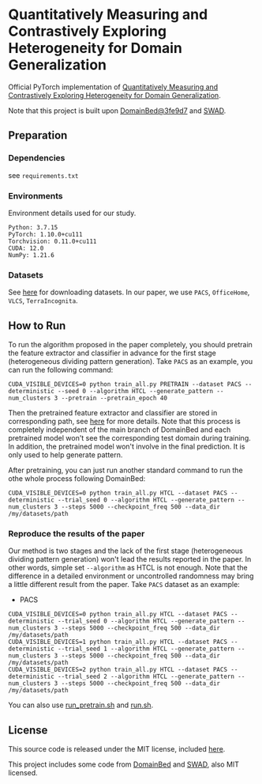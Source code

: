 # Quantitatively Measuring and Contrastively Exploring Heterogeneity for Domain Generalization

Official PyTorch implementation of [Quantitatively Measuring and Contrastively Exploring Heterogeneity for Domain Generalization](https://arxiv.org/abs/2305.15889).


Note that this project is built upon [DomainBed@3fe9d7](https://github.com/facebookresearch/DomainBed/tree/3fe9d7bb4bc14777a42b3a9be8dd887e709ec414) and [SWAD](https://github.com/khanrc/swad).


## Preparation

### Dependencies

see `requirements.txt`

### Environments

Environment details used for our study.

```
Python: 3.7.15
PyTorch: 1.10.0+cu111
Torchvision: 0.11.0+cu111
CUDA: 12.0
NumPy: 1.21.6
```

### Datasets

See [here](./domainbed/scripts/download.py) for downloading datasets. In our paper, we use `PACS`, `OfficeHome`, `VLCS`, `TerraIncognita`.

## How to Run
To run the algorithm proposed in the paper completely, you should pretrain the feature extractor and classifier in advance for the first stage (heterogeneous dividing pattern generation). Take `PACS` as an example, you can run the following command:

```
CUDA_VISIBLE_DEVICES=0 python train_all.py PRETRAIN --dataset PACS --deterministic --seed 0 --algorithm HTCL --generate_pattern --num_clusters 3 --pretrain --pretrain_epoch 40
```

Then the pretrained feature extractor and classifier are stored in corresponding path, see [here](./heterolize/feature_heterolizer.py) for more details. Note that this process is completely independent of the main branch of DomainBed and each pretrained model won't see the corresponding test domain during training. In addition, the pretrained model won't involve in the final prediction. It is only used to help generate pattern.

After pretraining, you can just run another standard command to run the othe whole process following DomainBed:

```
CUDA_VISIBLE_DEVICES=0 python train_all.py HTCL --dataset PACS --deterministic --trial_seed 0 --algorithm HTCL --generate_pattern --num_clusters 3 --steps 5000 --checkpoint_freq 500 --data_dir /my/datasets/path
```


### Reproduce the results of the paper

Our method is two stages and the lack of the first stage (heterogeneous dividing pattern generation) won't lead the results reported in the paper. In other words, simple set `--algorithm` as HTCL is not enough.
Note that the difference in a detailed environment or uncontrolled randomness may bring a little different result from the paper.
Take `PACS` dataset as an example:

- PACS

```
CUDA_VISIBLE_DEVICES=0 python train_all.py HTCL --dataset PACS --deterministic --trial_seed 0 --algorithm HTCL --generate_pattern --num_clusters 3 --steps 5000 --checkpoint_freq 500 --data_dir /my/datasets/path
CUDA_VISIBLE_DEVICES=1 python train_all.py HTCL --dataset PACS --deterministic --trial_seed 1 --algorithm HTCL --generate_pattern --num_clusters 3 --steps 5000 --checkpoint_freq 500 --data_dir /my/datasets/path
CUDA_VISIBLE_DEVICES=2 python train_all.py HTCL --dataset PACS --deterministic --trial_seed 2 --algorithm HTCL --generate_pattern --num_clusters 3 --steps 5000 --checkpoint_freq 500 --data_dir /my/datasets/path
```

You can also use [run_pretrain.sh](./run_pretrain.sh) and [run.sh](./run.sh).

## License

This source code is released under the MIT license, included [here](./LICENSE).

This project includes some code from [DomainBed](https://github.com/facebookresearch/DomainBed/tree/3fe9d7bb4bc14777a42b3a9be8dd887e709ec414) and [SWAD](https://github.com/khanrc/swad), also MIT licensed.

